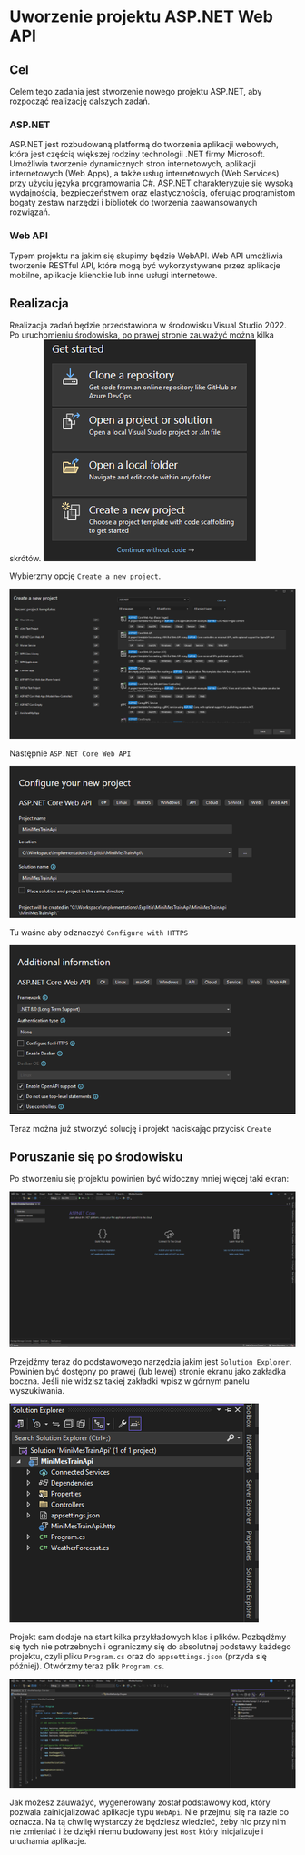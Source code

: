 # Uworzenie projektu ASP.NET Web API

## Cel
Celem tego zadania jest stworzenie nowego projektu ASP.NET, aby rozpocząć realizację dalszych zadań.

### ASP.NET
ASP.NET jest rozbudowaną platformą do tworzenia aplikacji webowych, która jest częścią większej rodziny technologii .NET firmy Microsoft. Umożliwia tworzenie dynamicznych stron internetowych, aplikacji internetowych (Web Apps), a także usług internetowych (Web Services) przy użyciu języka programowania C#. ASP.NET charakteryzuje się wysoką wydajnością, bezpieczeństwem oraz elastycznością, oferując programistom bogaty zestaw narzędzi i bibliotek do tworzenia zaawansowanych rozwiązań.

### Web API
Typem projektu na jakim się skupimy będzie WebAPI. Web API umożliwia tworzenie RESTful API, które mogą być wykorzystywane przez aplikacje mobilne, aplikacje klienckie lub inne usługi internetowe.

## Realizacja

Realizacja zadań będzie przedstawiona w środowisku Visual Studio 2022. Po uruchomieniu środowiska, po prawej stronie zauważyć można kilka skrótów.
![alt text](imgs/image-2.png)

Wybierzmy opcję `Create a new project`.

![alt text](imgs/image-1.png)

Następnie `ASP.NET Core Web API`

![alt text](imgs/image-3.png)

Tu waśne aby odznaczyć `Configure with HTTPS`

![alt text](imgs/image-4.png)

Teraz można już stworzyć solucję i projekt naciskając przycisk `Create`

## Poruszanie się po środowisku

Po stworzeniu się projektu powinien być widoczny mniej więcej taki ekran:

![alt text](imgs/image-5.png)

Przejdźmy teraz do podstawowego narzędzia jakim jest `Solution Explorer`. Powinien być dostępny po prawej (lub lewej) stronie ekranu jako zakładka boczna. Jeśli nie widzisz takiej zakładki wpisz w górnym panelu wyszukiwania. 

![alt text](imgs/image-6.png)

Projekt sam dodaje na start kilka przykładowych klas i plików. Pozbądźmy się tych nie potrzebnych i ograniczmy się do absolutnej podstawy każdego projektu, czyli pliku `Program.cs` oraz do `appsettings.json` (przyda się później). Otwórzmy teraz plik `Program.cs`.

![alt text](imgs/image-7.png)

Jak możesz zauważyć, wygenerowany został podstawowy kod, który pozwala zainicjalizować aplikacje typu `WebApi`. Nie przejmuj się na razie co oznacza. Na tą chwilę wystarczy że będziesz wiedzieć, żeby nic przy nim nie zmieniać i że dzięki niemu budowany jest `Host` który inicjalizuje i uruchamia aplikacje.
